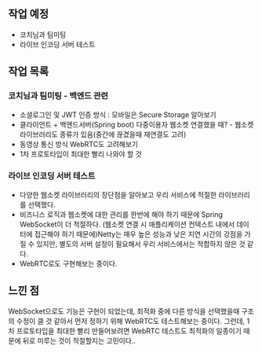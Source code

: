 ## 작업 예정
- 코치님과 팀미팅
- 라이브 인코딩 서버 테스트

## 작업 목록
### 코치님과 팀미팅 - 백엔드 관련
- 소셜로그인 및 JWT 인증 방식 : 모바일은 Secure Storage 알아보기
- 클라이언트 + 백엔드서버(Spring boot) 다중이용자 웹소켓 연결했을 때? - 웹소켓 라이브러리도 종류가 있음(중간에 끊겼을때 재연결도 고려)
- 동영상 통신 방식 WebRTC도 고려해보기
- 1차 프로토타입이 최대한 빨리 나와야 할 것

### 라이브 인코딩 서버 테스트
  - 다양한 웹소켓 라이브러리의 장단점을 알아보고 우리 서비스에 적절한 라이브러리를 선택했다.
  - 비즈니스 로직과 웹소켓에 대한 관리를 한번에 해야 하기 때문에 Spring WebSocket이 더 적절하다. (웹소켓 연결 시 애플리케이션 컨텍스트 내에서 데이터에 접근해야 하기 때문에)Netty는 매우 높은 성능과 낮은 지연 시간의 강점을 가질 수 있지만, 별도의 서버 설정이 필요해서 우리 서비스에서는 적합하지 않은 것 같다.
  - WebRTC로도 구현해보는 중이다.

## 느낀 점
WebSocket으로도 기능은 구현이 되었는데, 최적화 중에 다른 방식을 선택했을때 구조의 수정이 클 것 같아서 먼저 정하기 위해 WebRTC도 테스트해보는 중이다.
그런데, 1차 프로토타입을 최대한 빨리 만들어보려면 WebRTC 테스트도 최적화의 일종이기 때문에 뒤로 미루는 것이 적절할지는 고민이다..